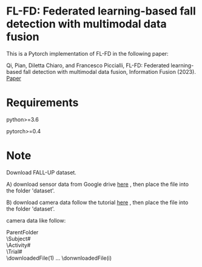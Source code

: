 # FL-FD: Federated learning-based fall detection with multimodal data fusion
This is a Pytorch implementation of FL-FD in the following paper:

Qi, Pian, Diletta Chiaro, and Francesco Piccialli, FL-FD: Federated learning-based fall detection with multimodal data fusion, Information Fusion (2023). [Paper](https://www.sciencedirect.com/science/article/pii/S1566253523002063/)

# Requirements
python>=3.6

pytorch>=0.4

# Note
Download FALL-UP dataset.

A)
download sensor data from Google drive [here](https://drive.google.com/file/d/bc1qk55vk7wjgzg3pmxlh59rv5dlgewd9jem5nrt4w/view) ,
then place the file into the folder 'dataset'.

B)
download camera data follow the tutorial [here](https://github.com/jpnm561/HAR-UP/tree/master/DataBaseDownload) ,
then place the file into the folder 'dataset'.

camera data like follow:

ParentFolder\
             \Subject#\
                      \Activity#\
                               \Trial#\
                                      \downloadedFile(1)
                                      ...
                                      \donwnloadedFile(i)
